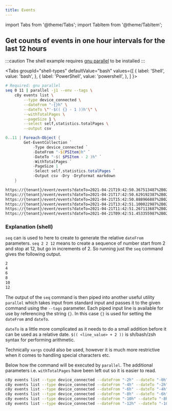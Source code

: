 ```yaml
---
title: Events
---
```


import Tabs from '@theme/Tabs';
import TabItem from '@theme/TabItem';

## Get counts of events in one hour intervals for the last 12 hours

:::caution
The shell example requires [gnu parallel](https://www.gnu.org/software/parallel/) to be installed
:::

<Tabs
  groupId="shell-types"
  defaultValue="bash"
  values={[
    { label: 'Shell', value: 'bash', },
    { label: 'PowerShell', value: 'powershell', },
  ]
}>
<TabItem value="bash">

```bash
# Required: gnu parallel
seq 0 11 | parallel -j1 --env --tags \
    c8y events list \
        --type device_connected \
        --dateFrom "-{}h" \
        --dateTo \"'-$(( {} - 1 ))h'\" \
        --withTotalPages \
        --pageSize 1 \
        --select self,statistics.totalPages \
        --output csv
```

</TabItem>
<TabItem value="powershell">

```powershell
0..11 | Foreach-Object {
        Get-EventCollection `
            -Type device_connected `
            -DateFrom "-${PSItem}h" `
            -DateTo "-$( $PSItem - 2 )h" `
            -WithTotalPages `
            -PageSize 1 `
            -Select self,statistics.totalPages `
            -Output csv -Dry -DryFormat markdown
    }
```

</TabItem>
</Tabs>


```sh title="Output"
https://{tenant}/event/events?dateTo=2021-04-21T19:42:50.367513487%2B02:00&pageSize=1&dateFrom=2021-04-21T17:42:50.367508287%2B02:00&type=device_connected&currentPage=1&withTotalPages=true,0
https://{tenant}/event/events?dateTo=2021-04-21T17:42:50.629192387%2B02:00&pageSize=1&dateFrom=2021-04-21T15:42:50.629187187%2B02:00&type=device_connected&currentPage=1&withTotalPages=true,0
https://{tenant}/event/events?dateTo=2021-04-21T15:42:50.888966887%2B02:00&pageSize=1&dateFrom=2021-04-21T13:42:50.888961787%2B02:00&type=device_connected&currentPage=1&withTotalPages=true,0
https://{tenant}/event/events?dateTo=2021-04-21T13:42:51.100022987%2B02:00&pageSize=1&dateFrom=2021-04-21T11:42:51.100018187%2B02:00&type=device_connected&currentPage=1&withTotalPages=true,0
https://{tenant}/event/events?dateTo=2021-04-21T11:42:51.267113687%2B02:00&pageSize=1&dateFrom=2021-04-21T09:42:51.267106787%2B02:00&type=device_connected&currentPage=1&withTotalPages=true,0
https://{tenant}/event/events?dateTo=2021-04-21T09:42:51.453355987%2B02:00&pageSize=1&dateFrom=2021-04-21T07:42:51.453350587%2B02:00&type=device_connected&currentPage=1&withTotalPages=true,0
```

### Explanation (shell)

`seq` can is used to here to create to generate the relative `dateFrom` parameters. `seq 2 2 12` means to create a sequence of number start from 2 and stop at 12, but go in increments of 2. So running just the `seq` command gives the following output.

```sh
2
4
6
8
10
12
```

The output of the `seq` command is then piped into another useful utility `parallel` which takes input from standard input and passes it to the given command using the `--tags` parameter. Each piped input line is available for use by referencing the string `{}`. In this case `{}` is used for setting the `dateFrom` and `dateTo`.

`dateTo` is a little more complicated as it needs to do a small addition before it can be used as a relative date. `$(( <line_value> + 2 ))` is sh/bash/zsh syntax for performing arithmetic.

Technically `xargs` could also be used, however it is much more restrictive when it comes to handling special characters etc.

Below how the command will be executed by `parallel`. The additional parameters i.e. `withTotalPages` have been left out so it is easier to read.

```sh
c8y events list --type device_connected --dateFrom "-2h" --dateTo "-0h" 
c8y events list --type device_connected --dateFrom "-4h" --dateTo "-2h" 
c8y events list --type device_connected --dateFrom "-6h" --dateTo "-4h" 
c8y events list --type device_connected --dateFrom "-8h" --dateTo "-6h" 
c8y events list --type device_connected --dateFrom "-10h" --dateTo "-8h" 
c8y events list --type device_connected --dateFrom "-12h" --dateTo "-10h" 
```
